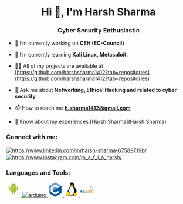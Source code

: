 <h1 align="center">Hi 👋, I'm Harsh Sharma</h1>
<h3 align="center">Cyber Security Enthusiastic</h3>

- 🔭 I’m currently working on **CEH (EC-Council)**

- 🌱 I’m currently learning **Kali Linux, Metasploit.**

- 👨‍💻 All of my projects are available at [https://github.com/harshsharma1412?tab=repositories](https://github.com/harshsharma1412?tab=repositories)

- 💬 Ask me about **Networking, Ethical Hacking and related to cyber security**

- 📫 How to reach me **h.sharma1412@gmail.com**

- 📄 Know about my experiences [Harsh Sharma](Harsh Sharma)

<h3 align="left">Connect with me:</h3>
<p align="left">
<a href="https://linkedin.com/in/https://www.linkedin.com/in/harsh-sharma-67589719b/" target="blank"><img align="center" src="https://raw.githubusercontent.com/rahuldkjain/github-profile-readme-generator/master/src/images/icons/Social/linked-in-alt.svg" alt="https://www.linkedin.com/in/harsh-sharma-67589719b/" height="30" width="40" /></a>
<a href="https://instagram.com/https://www.instagram.com/m_a_f_i_a_harsh/" target="blank"><img align="center" src="https://raw.githubusercontent.com/rahuldkjain/github-profile-readme-generator/master/src/images/icons/Social/instagram.svg" alt="https://www.instagram.com/m_a_f_i_a_harsh/" height="30" width="40" /></a>
</p>

<h3 align="left">Languages and Tools:</h3>
<p align="left"> <a href="https://developer.android.com" target="_blank" rel="noreferrer"> <img src="https://raw.githubusercontent.com/devicons/devicon/master/icons/android/android-original-wordmark.svg" alt="android" width="40" height="40"/> </a> <a href="https://www.arduino.cc/" target="_blank" rel="noreferrer"> <img src="https://cdn.worldvectorlogo.com/logos/arduino-1.svg" alt="arduino" width="40" height="40"/> </a> <a href="https://www.cprogramming.com/" target="_blank" rel="noreferrer"> <img src="https://raw.githubusercontent.com/devicons/devicon/master/icons/c/c-original.svg" alt="c" width="40" height="40"/> </a> <a href="https://www.linux.org/" target="_blank" rel="noreferrer"> <img src="https://raw.githubusercontent.com/devicons/devicon/master/icons/linux/linux-original.svg" alt="linux" width="40" height="40"/> </a> <a href="https://www.mysql.com/" target="_blank" rel="noreferrer"> <img src="https://raw.githubusercontent.com/devicons/devicon/master/icons/mysql/mysql-original-wordmark.svg" alt="mysql" width="40" height="40"/> </a> </p>
